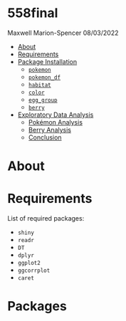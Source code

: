 # 558final

Maxwell Marion-Spencer
08/03/2022

-   [About](#about)
-   [Requirements](#requirements)
-   [Package Installation](#packages)
    -   [`pokemon`](#pokemon)
    -   [`pokemon_df`](#pokemon_df)
    -   [`habitat`](#habitat)
    -   [`color`](#color)
    -   [`egg_group`](#egg_group)
    -   [`berry`](#berry)
-   [Exploratory Data Analysis](#exploratory-data-analysis)
    -   [Pokémon Analysis](#pokémon-analysis)
    -   [Berry Analysis](#berry-analysis)
    -   [Conclusion](#conclusion)

# About



# Requirements

List of required packages:

-   `shiny`
-   `readr`
-   `DT`
-   `dplyr`
-   `ggplot2`
-   `ggcorrplot`
-   `caret`

# Packages
